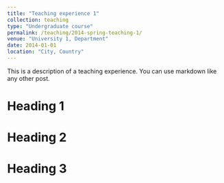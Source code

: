 ```yaml
---
title: "Teaching experience 1"
collection: teaching
type: "Undergraduate course"
permalink: /teaching/2014-spring-teaching-1/
venue: "University 1, Department"
date: 2014-01-01
location: "City, Country"
---
```


This is a description of a teaching experience. You can use markdown like any other post.

Heading 1
======

Heading 2
======

Heading 3
======